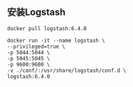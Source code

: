 ## 安装Logstash

```shell script
docker pull logstash:6.4.0

docker run -it --name logstash \
--privileged=true \
-p 5044:5044 \
-p 5045:5045 \
-p 9600:9600 \
-v ./conf/:/usr/share/logstash/conf.d \
logstash:6.4.0
```
